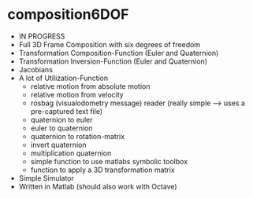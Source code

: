 composition6DOF
===============

* IN PROGRESS
* Full 3D Frame Composition with six degrees of freedom
* Transformation Composition-Function (Euler and Quaternion)
* Transformation Inversion-Function (Euler and Quaternion)
* Jacobians
* A lot of Utilization-Function
	* relative motion from absolute motion 
	* relative motion from velocity
 	* rosbag (visualodometry message) reader (really simple --> uses a pre-captured text file)
	* quaternion to euler
	* euler to quaternion
	* quaternion to rotation-matrix
	* invert quaternion
	* multiplication quaternion
	* simple function to use matlabs symbolic toolbox
	* function to apply a 3D transformation matrix
* Simple Simulator
* Written in Matlab (should also work with Octave)

